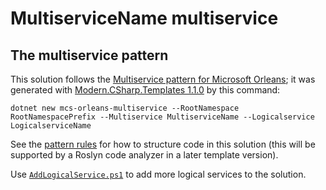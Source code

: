 # MultiserviceName multiservice

## The multiservice pattern 
This solution follows the [Multiservice pattern for Microsoft Orleans](https://github.com/Applicita/Orleans.Multiservice#readme); it was generated with [Modern.CSharp.Templates 1.1.0](https://www.nuget.org/packages/Modern.CSharp.Templates/1.1.0) by this command:

`dotnet new mcs-orleans-multiservice --RootNamespace RootNamespacePrefix --Multiservice MultiserviceName --Logicalservice LogicalserviceName`

See the [pattern rules](https://github.com/Applicita/Orleans.Multiservice#pattern-rules) for how to structure code in this solution (this will be supported by a Roslyn code analyzer in a later template version).

Use [`AddLogicalService.ps1`](AddLogicalService.ps1) to add more logical services to the solution.